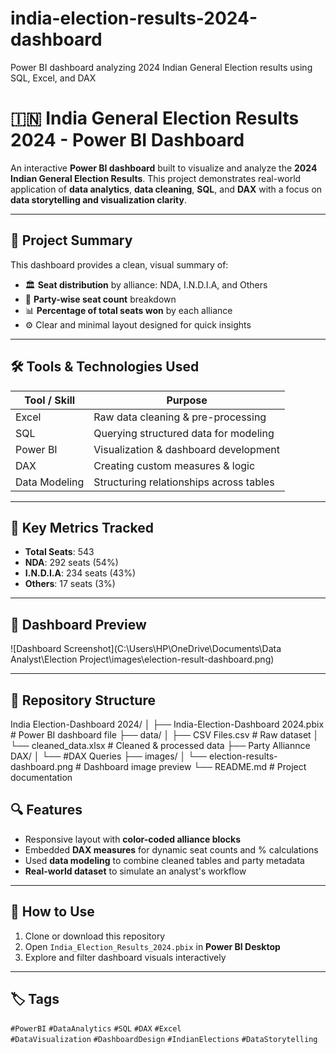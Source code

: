 # india-election-results-2024-dashboard
Power BI dashboard analyzing 2024 Indian General Election results using SQL, Excel, and DAX

# 🇮🇳 India General Election Results 2024 - Power BI Dashboard

An interactive **Power BI dashboard** built to visualize and analyze the **2024 Indian General Election Results**. This project demonstrates real-world application of **data analytics**, **data cleaning**, **SQL**, and **DAX** with a focus on **data storytelling and visualization clarity**.

---

## 📌 Project Summary

This dashboard provides a clean, visual summary of:

- 🏛️ **Seat distribution** by alliance: NDA, I.N.D.I.A, and Others
- 🧩 **Party-wise seat count** breakdown
- 📊 **Percentage of total seats won** by each alliance
- ⚙️ Clear and minimal layout designed for quick insights

---

## 🛠 Tools & Technologies Used

| Tool / Skill       | Purpose                                 |
|--------------------|------------------------------------------|
| Excel              | Raw data cleaning & pre-processing       |
| SQL                | Querying structured data for modeling    |
| Power BI           | Visualization & dashboard development    |
| DAX                | Creating custom measures & logic         |
| Data Modeling      | Structuring relationships across tables  |

---

## 🧠 Key Metrics Tracked

- **Total Seats**: 543
- **NDA**: 292 seats (54%)
- **I.N.D.I.A**: 234 seats (43%)
- **Others**: 17 seats (3%)

---

## 📸 Dashboard Preview

![Dashboard Screenshot](C:\Users\HP\OneDrive\Documents\Data Analyst\Election Project\images\election-result-dashboard.png)

---
## 📂 Repository Structure
India Election-Dashboard 2024/
│
├── India-Election-Dashboard 2024.pbix # Power BI dashboard file
├── data/
│ ├── CSV Files.csv # Raw dataset
│ └── cleaned_data.xlsx # Cleaned & processed data
├── Party Alliannce DAX/
│ └── #DAX Queries
├── images/
│ └── election-results-dashboard.png # Dashboard image preview
└── README.md # Project documentation


## 🔍 Features

- Responsive layout with **color-coded alliance blocks**
- Embedded **DAX measures** for dynamic seat counts and % calculations
- Used **data modeling** to combine cleaned tables and party metadata
- **Real-world dataset** to simulate an analyst's workflow

---

## 🚀 How to Use

1. Clone or download this repository
2. Open `India_Election_Results_2024.pbix` in **Power BI Desktop**
3. Explore and filter dashboard visuals interactively

---

## 🏷️ Tags

`#PowerBI` `#DataAnalytics` `#SQL` `#DAX` `#Excel`  
`#DataVisualization` `#DashboardDesign` `#IndianElections` `#DataStorytelling`
